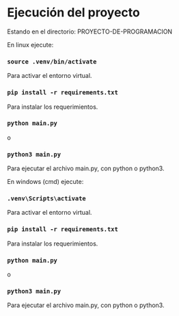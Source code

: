 # Ejecución del proyecto

Estando en el directorio: PROYECTO-DE-PROGRAMACION

En linux ejecute:

### `source .venv/bin/activate`

Para activar el entorno virtual.

### `pip install -r requirements.txt`

Para instalar los requerimientos.

### `python main.py`
o
### `python3 main.py`

Para ejecutar el archivo main.py, con python o python3.

En windows (cmd) ejecute:

### `.venv\Scripts\activate`

Para activar el entorno virtual.

### `pip install -r requirements.txt`

Para instalar los requerimientos.

### `python main.py`
o
### `python3 main.py`

Para ejecutar el archivo main.py, con python o python3.